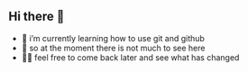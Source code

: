 ## Hi there 👋

- 🌱 i’m currently learning how to use git and github
- 👀 so at the moment there is not much to see here 
- 🫶🏻 feel free to come back later and see what has changed

<!--
**sebsepp/sebsepp** is a ✨ _special_ ✨ repository because its `README.md` (this file) appears on your GitHub profile.

Here are some ideas to get you started:

- 🔭 I’m currently working on ...
- 👯 I’m looking to collaborate on ...
- 🤔 I’m looking for help with ...
- 💬 Ask me about ...
- 📫 How to reach me: ...
- 😄 Pronouns: ...
- ⚡ Fun fact: ...
-->
